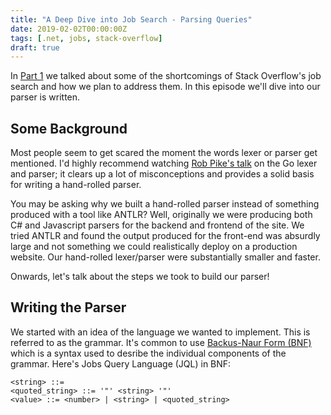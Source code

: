 ```yaml
---
title: "A Deep Dive into Job Search - Parsing Queries"
date: 2019-02-02T00:00:00Z
tags: [.net, jobs, stack-overflow]
draft: true
---
```


In [Part 1](2019-02-job-search-intro) we talked about some of the shortcomings of Stack Overflow's job search and how we plan to address them. In this episode we'll dive into our parser is written.

## Some Background

Most people seem to get scared the moment the words lexer or parser get mentioned. I'd highly recommend watching [Rob Pike's talk](https://youtube.com/watch?v=HxaD_trXwRE) on the Go lexer and parser; it clears up a lot of misconceptions and provides a solid basis for writing a hand-rolled parser.

You may be asking why we built a hand-rolled parser instead of something produced with a tool like ANTLR? Well, originally we were producing both C# and Javascript parsers for the backend and frontend of the site. We tried ANTLR and found the output produced for the front-end was absurdly large and not something we could realistically deploy on a production website. Our hand-rolled lexer/parser were substantially smaller and faster.

Onwards, let's talk about the steps we took to build our parser!

## Writing the Parser

We started with an idea of the language we wanted to implement. This is referred to as the grammar. It's common to use [Backus-Naur Form (BNF)](https://en.m.wikipedia.org/wiki/Backus–Naur_form) which is a syntax used to desribe the individual components of the grammar. Here's Jobs Query Language (JQL) in BNF:

```
<string> ::= 
<quoted_string> ::= '"' <string> '"'
<value> ::= <number> | <string> | <quoted_string>
```



